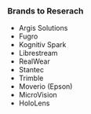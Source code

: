 ### Brands to Reserach

- Argis Solutions
- Fugro
- Kognitiv Spark
- Librestream
- RealWear
- Stantec
- Trimble
- Moverio (Epson)
- MicroVision
- HoloLens